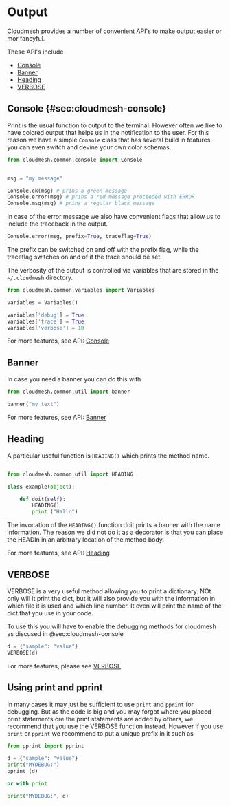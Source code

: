# Output

Cloudmesh provides a number of convenient API's to make output easier
or mor fancyful. 

These API's include

* [Console](https://cloudmesh.github.io/cloudmesh-manual/api/cloudmesh.common.html#module-cloudmesh.common.console)
* [Banner](https://cloudmesh.github.io/cloudmesh-manual/api/cloudmesh.common.html?highlight=banner#cloudmesh.common.util.banner)
* [Heading](https://cloudmesh.github.io/cloudmesh-manual/api/cloudmesh.common.html?highlight=heading#cloudmesh.common.util.HEADING)
* [VERBOSE](https://cloudmesh.github.io/cloudmesh-manual/api/cloudmesh.common.html?highlight=verbose#cloudmesh.common.debug.VERBOSE)

## Console {#sec:cloudmesh-console}

Print is the usual function to output to the terminal. However often we
like to have colored output that helps us in the notification to the
user. For this reason we have a simple `Console` class that has several
build in features. you can even switch and devine your own color
schemas.

```python
from cloudmesh.common.console import Console


msg = "my message"

Console.ok(msg) # prins a green message
Console.error(msg) # prins a red message proceeded with ERROR
Console.msg(msg) # prins a regular black message
```

In case of the error message we also have convenient flags that allow us
to include the traceback in the output.

```python
Console.error(msg, prefix=True, traceflag=True)
```

The prefix can be switched on and off with the prefix flag, while the
traceflag switches on and of if the trace should be set.

The verbosity of the output is controlled via variables that are stored
in the `~/.cloudmesh` directory.

```python
from cloudmesh.common.variables import Variables

variables = Variables()

variables['debug'] = True
variables['trace'] = True
variables['verbose'] = 10

```

For more features, see API: [Console](https://cloudmesh.github.io/cloudmesh-manual/api/cloudmesh.common.html#module-cloudmesh.common.console)


## Banner

In case you need a banner you can do this with

```python
from cloudmesh.common.util import banner

banner("my text")
```

For more features, see API: [Banner](https://cloudmesh.github.io/cloudmesh-manual/api/cloudmesh.common.html?highlight=banner#cloudmesh.common.util.banner)

## Heading

A particular useful function is `HEADING()` which prints the method name.

```python

from cloudmesh.common.util import HEADING

class example(object):

    def doit(self):
        HEADING()
        print ("Hallo")
```

The invocation of the `HEADING()` function doit prints a banner with the name
information. The reason we did not do it as a decorator is that you can
place the HEADIn in an arbitrary location of the method body.

For more features, see API: [Heading](https://cloudmesh.github.io/cloudmesh-manual/api/cloudmesh.common.html?highlight=heading#cloudmesh.common.util.HEADING)

## VERBOSE

VERBOSE is a very useful method allowing you to print a
dictionary. NOt only will it print the dict, but it will also provide
you with the information in which file it is used and which line
number. It even will print the name of the dict that you use in your
code.

To use this you will have to enable the debugging methods for
cloudmesh as discused in @sec:cloudmesh-console

```python
d = {"sample": "value"}
VERBOSE(d)
```

For more features, please see [VERBOSE](https://cloudmesh.github.io/cloudmesh-manual/api/cloudmesh.common.html?highlight=verbose#cloudmesh.common.debug.VERBOSE)



## Using print and pprint

In many cases it may just be sufficient to use `print` and `pprint` for
debugging. But as the code is big and you may forgot where you placed
print statements ore the print statements are added by others, we
recommend that you use the VERBOSE function instead. However if you
use `print` or `pprint` we recommend to put a unique prefix in it such as

```python
from pprint import pprint

d = {"sample": "value"}
print("MYDEBUG:")
pprint (d)

or with print

print("MYDEBUG:", d)
```
